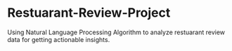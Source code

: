 # Restuarant-Review-Project
Using Natural Language Processing Algorithm to analyze restuarant review data for getting actionable insights. 

